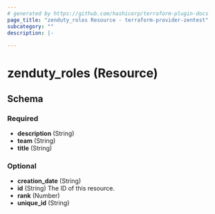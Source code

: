 ```yaml
---
# generated by https://github.com/hashicorp/terraform-plugin-docs
page_title: "zenduty_roles Resource - terraform-provider-zentest"
subcategory: ""
description: |-
  
---
```


# zenduty_roles (Resource)





<!-- schema generated by tfplugindocs -->
## Schema

### Required

- **description** (String)
- **team** (String)
- **title** (String)

### Optional

- **creation_date** (String)
- **id** (String) The ID of this resource.
- **rank** (Number)
- **unique_id** (String)


